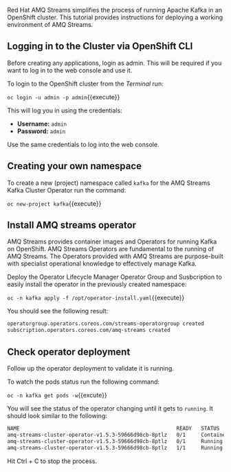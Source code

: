 Red Hat AMQ Streams simplifies the process of running Apache Kafka in an OpenShift cluster. This tutorial provides instructions for deploying a working environment of AMQ Streams. 

## Logging in to the Cluster via OpenShift CLI

Before creating any applications, login as admin. This will be required if you want to log in to the web console and use it.

To login to the OpenShift cluster from the _Terminal_ run:

``oc login -u admin -p admin``{{execute}}

This will log you in using the credentials:

* **Username:** ``admin``
* **Password:** ``admin``

Use the same credentials to log into the web console.

## Creating your own namespace

To create a new (project) namespace called ``kafka`` for the AMQ Streams Kafka Cluster Operator run the command:

``oc new-project kafka``{{execute}}

## Install AMQ streams operator

AMQ Streams provides container images and Operators for running Kafka on OpenShift. AMQ Streams Operators are fundamental to the running of AMQ Streams. The Operators provided with AMQ Streams are purpose-built with specialist operational knowledge to effectively manage Kafka.

Deploy the Operator Lifecycle Manager Operator Group and Susbcription to easily install the operator in the previously created namespace:

``oc -n kafka apply -f /opt/operator-install.yaml``{{execute}}

You should see the following result:

```bash
operatorgroup.operators.coreos.com/streams-operatorgroup created
subscription.operators.coreos.com/amq-streams created
```

## Check operator deployment

Follow up the operator deployment to validate it is running.

To watch the pods status run the following command:

``oc -n kafka get pods -w``{{excute}}

You will see the status of the operator changing until it gets to `running`. It should look similar to the following:

```bash
NAME                                                   READY   STATUS              RESTARTS   AGE
amq-streams-cluster-operator-v1.5.3-59666d98cb-8ptlz   0/1     ContainerCreating   0          10s
amq-streams-cluster-operator-v1.5.3-59666d98cb-8ptlz   0/1     Running             0          18s
amq-streams-cluster-operator-v1.5.3-59666d98cb-8ptlz   1/1     Running             0          34s
```

Hit Ctrl + C to stop the process.
